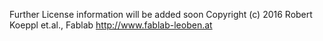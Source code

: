 ﻿
Further License information will be added soon
Copyright (c) 2016 Robert Koeppl et.al., Fablab http://www.fablab-leoben.at

